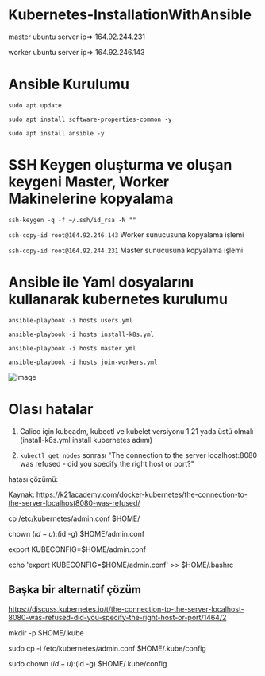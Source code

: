# Kubernetes-InstallationWithAnsible


master ubuntu server ip=> 164.92.244.231

worker ubuntu server ip=> 164.92.246.143

# Ansible Kurulumu

`sudo apt update`

`sudo apt install software-properties-common -y`

`sudo apt install ansible -y`

# SSH Keygen oluşturma ve oluşan keygeni Master, Worker Makinelerine kopyalama

`ssh-keygen -q -f ~/.ssh/id_rsa -N ""`

`ssh-copy-id root@164.92.246.143`  Worker sunucusuna kopyalama işlemi

`ssh-copy-id root@164.92.244.231`   Master sunucusuna kopyalama işlemi

# Ansible ile Yaml dosyalarını kullanarak kubernetes kurulumu

`ansible-playbook -i hosts users.yml`

`ansible-playbook -i hosts install-k8s.yml`

`ansible-playbook -i hosts master.yml`

`ansible-playbook -i hosts join-workers.yml`

![image](https://user-images.githubusercontent.com/21373505/142379101-d341b8b8-a125-46da-a059-c4c8c15ed9c1.png)

# Olası hatalar

1) Calico için kubeadm, kubectl ve kubelet versiyonu 1.21 yada üstü olmalı (install-k8s.yml install kubernetes adımı)

2) `kubectl get nodes` sonrası
"The connection to the server localhost:8080 was refused - 
did you specify the right host or port?" 

hatası çözümü:

Kaynak: https://k21academy.com/docker-kubernetes/the-connection-to-the-server-localhost8080-was-refused/

cp /etc/kubernetes/admin.conf $HOME/

chown $(id -u):$(id -g) $HOME/admin.conf

export KUBECONFIG=$HOME/admin.conf

echo 'export KUBECONFIG=$HOME/admin.conf' >> $HOME/.bashrc


## Başka bir alternatif çözüm

https://discuss.kubernetes.io/t/the-connection-to-the-server-localhost-8080-was-refused-did-you-specify-the-right-host-or-port/1464/2

mkdir -p $HOME/.kube

sudo cp -i /etc/kubernetes/admin.conf $HOME/.kube/config

sudo chown $(id -u):$(id -g) $HOME/.kube/config

